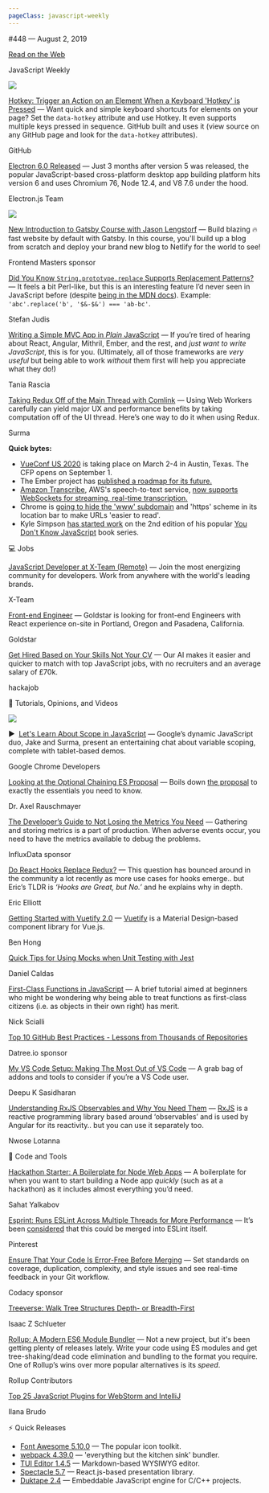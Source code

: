 ```yaml
---
pageClass: javascript-weekly
---
```


<!-- left/right splitbar -->
  

#448 — August 2, 2019

[Read on the Web](https://javascriptweekly.com/link/67832/web)

<!-- masthead -->
 

JavaScript Weekly

 
[![](https://res.cloudinary.com/cpress/image/upload/w_1280,e_sharpen:60/v1564761454/yxzbmrchphu8andxdzrt.jpg)](https://javascriptweekly.com/link/67833/web)
 

[Hotkey: Trigger an Action on an Element When a Keyboard 'Hotkey' is Pressed](https://javascriptweekly.com/link/67833/web "github.com") — Want quick and simple keyboard shortcuts for elements on your page\? Set the `data-hotkey` attribute and use Hotkey. It even supports multiple keys pressed in sequence. GitHub built and uses it \(view source on any GitHub page and look for the `data-hotkey` attributes\).

GitHub

 

[Electron 6.0 Released](https://javascriptweekly.com/link/67834/web "electronjs.org") — Just 3 months after version 5 was released, the popular JavaScript-based cross-platform desktop app building platform hits version 6 and uses Chromium 76, Node 12.4, and V8 7.6 under the hood.

Electron.js Team

 
[![](https://copm.s3.amazonaws.com/08103eef.jpg)](https://javascriptweekly.com/link/67835/web)

[New Introduction to Gatsby Course with Jason Lengstorf](https://javascriptweekly.com/link/67835/web "frontendmasters.com") — Build blazing 🔥 fast website by default with Gatsby. In this course, you'll build up a blog from scratch and deploy your brand new blog to Netlify for the world to see\!

Frontend Masters sponsor

 
 

[Did You Know `String.prototype.replace` Supports Replacement Patterns\?](https://javascriptweekly.com/link/67836/web "www.stefanjudis.com") — It feels a bit Perl-like, but this is an interesting feature I’d never seen in JavaScript before \(despite [being in the MDN docs](https://javascriptweekly.com/link/67837/web)\). Example: `'abc'.replace('b', '$&-$&') === 'ab-bc'`.

Stefan Judis

 

[Writing a Simple MVC App in _Plain_ JavaScript](https://javascriptweekly.com/link/67875/web "www.taniarascia.com") — If you’re tired of hearing about React, Angular, Mithril, Ember, and the rest, and _just want to write JavaScript_, this is for you. \(Ultimately, all of those frameworks are _very useful_ but being able to work _without_ them first will help you appreciate what they do\!\)

Tania Rascia

 

[Taking Redux Off of the Main Thread with Comlink](https://javascriptweekly.com/link/67838/web "dassur.ma") — Using Web Workers carefully can yield major UX and performance benefits by taking computation off of the UI thread. Here’s one way to do it when using Redux.

Surma

 
<!-- normal content section -->
 

**Quick bytes:**

- [VueConf US 2020](https://javascriptweekly.com/link/67839/web) is taking place on March 2-4 in Austin, Texas. The CFP opens on September 1.
- The Ember project has [published a roadmap for its future.](https://javascriptweekly.com/link/67840/web)
- [Amazon Transcribe](https://javascriptweekly.com/link/67841/web), AWS's speech-to-text service, [now supports WebSockets for streaming, real-time transcription.](https://javascriptweekly.com/link/67842/web)
- Chrome is [going to hide the 'www' subdomain](https://javascriptweekly.com/link/67843/web) and 'https' scheme in its location bar to make URLs 'easier to read'.
- Kyle Simpson [has started work](https://javascriptweekly.com/link/67844/web) on the 2nd edition of his popular [You Don't Know JavaScript](https://javascriptweekly.com/link/67845/web) book series.

 
 
 

💻 Jobs

 

[JavaScript Developer at X-Team \(Remote\)](https://javascriptweekly.com/link/67846/web "x-team.com") — Join the most energizing community for developers. Work from anywhere with the world's leading brands.

X-Team

 

[Front-end Engineer](https://javascriptweekly.com/link/67847/web "goldstar.workable.com") — Goldstar is looking for front-end Engineers with React experience on-site in Portland, Oregon and Pasadena, California.

Goldstar

 

[Get Hired Based on Your Skills Not Your CV](https://javascriptweekly.com/link/67848/web "hackajob.co") — Our AI makes it easier and quicker to match with top JavaScript jobs, with no recruiters and an average salary of £70k.

hackajob

 

📘 Tutorials, Opinions, and Videos

 
[![](https://res.cloudinary.com/cpress/image/upload/w_1280,e_sharpen:60/v1564761084/p6agf327rmquaz6267h7.png)](https://javascriptweekly.com/link/67849/web)
 

▶  [Let's Learn About Scope in JavaScript](https://javascriptweekly.com/link/67849/web "www.youtube.com") — Google’s dynamic JavaScript duo, Jake and Surma, present an entertaining chat about variable scoping, complete with tablet-based demos.

Google Chrome Developers

 

[Looking at the Optional Chaining ES Proposal](https://javascriptweekly.com/link/67850/web "2ality.com") — Boils down [the proposal](https://javascriptweekly.com/link/67851/web) to exactly the essentials you need to know.

Dr. Axel Rauschmayer

 

[The Developer’s Guide to Not Losing the Metrics You Need](https://javascriptweekly.com/link/67852/web "www.influxdata.com") — Gathering and storing metrics is a part of production. When adverse events occur, you need to have the metrics available to debug the problems.

InfluxData sponsor

 

[Do React Hooks Replace Redux\?](https://javascriptweekly.com/link/67853/web "medium.com") — This question has bounced around in the community a lot recently as more use cases for hooks emerge.. but Eric’s TLDR is _‘Hooks are Great, but No.’_ and he explains why in depth.

Eric Elliott

 

[Getting Started with Vuetify 2.0](https://javascriptweekly.com/link/67854/web "medium.com") — [Vuetify](https://javascriptweekly.com/link/67855/web) is a Material Design-based component library for Vue.js.

Ben Hong

 

[Quick Tips for Using Mocks when Unit Testing with Jest](https://javascriptweekly.com/link/67856/web "goodguydaniel.com")

Daniel Caldas

 

[First-Class Functions in JavaScript](https://javascriptweekly.com/link/67857/web "nick.scialli.me") — A brief tutorial aimed at beginners who might be wondering why being able to treat functions as first-class citizens \(i.e. as objects in their own right\) has merit.

Nick Scialli

 

[Top 10 GitHub Best Practices \- Lessons from Thousands of Repositories](https://javascriptweekly.com/link/67858/web "try.datree.io")

Datree.io sponsor

 

[My VS Code Setup: Making The Most Out of VS Code](https://javascriptweekly.com/link/67859/web "dev.to") — A grab bag of addons and tools to consider if you’re a VS Code user.

Deepu K Sasidharan

 

[Understanding RxJS Observables and Why You Need Them](https://javascriptweekly.com/link/67860/web "blog.logrocket.com") — [RxJS](https://javascriptweekly.com/link/67861/web) is a reactive programming library based around ‘observables’ and is used by Angular for its reactivity.. but you can use it separately too.

Nwose Lotanna

 

🔧 Code and Tools

 

[Hackathon Starter: A Boilerplate for Node Web Apps](https://javascriptweekly.com/link/67862/web "github.com") — A boilerplate for when you want to start building a Node app _quickly_ \(such as at a hackathon\) as it includes almost everything you’d need.

Sahat Yalkabov

 

[Esprint: Runs ESLint Across Multiple Threads for More Performance](https://javascriptweekly.com/link/67863/web "github.com") — It’s been [considered](https://javascriptweekly.com/link/67864/web) that this could be merged into ESLint itself.

Pinterest

 

[Ensure That Your Code Is Error-Free Before Merging](https://javascriptweekly.com/link/67865/web "lp.codacy.com") — Set standards on coverage, duplication, complexity, and style issues and see real-time feedback in your Git workflow.

Codacy sponsor

 

[Treeverse: Walk Tree Structures Depth- or Breadth-First](https://javascriptweekly.com/link/67866/web "www.npmjs.com")

Isaac Z Schlueter

 

[Rollup: A Modern ES6 Module Bundler](https://javascriptweekly.com/link/67867/web "github.com") — Not a new project, but it's been getting plenty of releases lately. Write your code using ES modules and get tree-shaking/dead code elimination and bundling to the format you require. One of Rollup’s wins over more popular alternatives is its _speed_.

Rollup Contributors

 

[Top 25 JavaScript Plugins for WebStorm and IntelliJ](https://javascriptweekly.com/link/67868/web "blog.codota.com")

Ilana Brudo

 
<!-- normal content section -->
 

⚡️ Quick Releases

- [Font Awesome 5.10.0](https://javascriptweekly.com/link/67869/web) — The popular icon toolkit.
- [webpack 4.39.0](https://javascriptweekly.com/link/67870/web) — 'everything but the kitchen sink' bundler.
- [TUI Editor 1.4.5](https://javascriptweekly.com/link/67871/web) — Markdown-based WYSIWYG editor.
- [Spectacle 5.7](https://javascriptweekly.com/link/67872/web) — React.js-based presentation library.
- [Duktape 2.4](https://javascriptweekly.com/link/67873/web) — Embeddable JavaScript engine for C/C++ projects.
